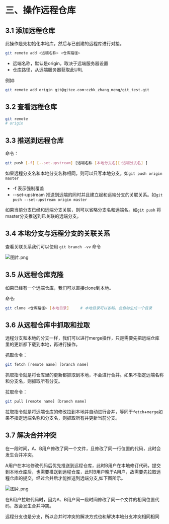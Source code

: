# 三、操作远程仓库

## 3.1 添加远程仓库

此操作是先初始化本地库，然后与已创建的远程库进行对接。

```bash
git remote add <远端名称> <仓库路径>
```

- 远端名称，默认是origin，取决于远端服务器设置
- 仓库路径，从远端服务器获取此URL

例如:

```bash
git remote add origin git@gitee.com:czbk_zhang_meng/git_test.git
```

## 3.2 查看远程仓库

```bash
git remote
# origin
```

## 3.3 推送到远程仓库

命令：

```bash
git push [-f] [--set-upstream] [远端名称 [本地分支名][:远端分支名] ]
```

如果远程分支名和本地分支名称相同，则可以只写本地分支。如`git push origin master`

- -f 表示强制覆盖
- --set-upstream 推送到远端的同时并且建立起和远端分支的关联关系。如`git push --set-upstream origin master`

如果当前分支已经和远端分支关联，则可以省略分支名和远端名。如`git push` 将master分支推送到已关联的远端分支。

## 3.4 本地分支与远程分支的关联关系

查看关联关系我们可以使用 `git branch -vv` 命令

![图片.png](https://upload-images.jianshu.io/upload_images/26868451-ae52af3358765c3f.png?imageMogr2/auto-orient/strip%7CimageView2/2/w/1240)

## 3.5 从远程仓库克隆

如果已经有一个远端仓库，我们可以直接clone到本地。

命令:

```bash
git clone <仓库路径> [本地目录]		# 本地目录可以省略，会自动生成一个目录
```

## 3.6 从远程仓库中抓取和拉取

远程分支和本地的分支一样，我们可以进行merge操作，只是需要先把远端仓库里的更新都下载到本地，再进行操作。

抓取命令：

```bash
git fetch [remote name] [branch name]
```

抓取指令就是将仓库里的更新都抓取到本地，不会进行合并。如果不指定远端名称和分支名，则抓取所有分支。

拉取命令：

```bash
git pull [remote name] [branch name]
```

拉取指令就是将远端仓库的修改拉到本地并自动进行合并，等同于`fetch`+`merge`如果不指定远端名称和分支名，则抓取所有并更新当前分支。

## 3.7 解决合并冲突

在一段时间，A、B用户修改了同一个文件，且修改了同一行位置的代码，此时会发生合并冲突。

A用户在本地修改代码后优先推送到远程仓库，此时B用户在本地修订代码，提交到本地仓库后，也需要推送到远程仓库，此时B用户晚于A用户，故需要先拉取远程仓库的提交，经过合并后才能推送到远端分支,如下图所示。

![图片.png](https://upload-images.jianshu.io/upload_images/26868451-b1e5d38690529bf6.png?imageMogr2/auto-orient/strip%7CimageView2/2/w/1240)

在B用户拉取代码时，因为A、B用户同一段时间修改了同一个文件的相同位置代码，故会发生合并冲突。

远程分支也是分支，所以合并时冲突的解决方式也和解决本地分支冲突相同相同